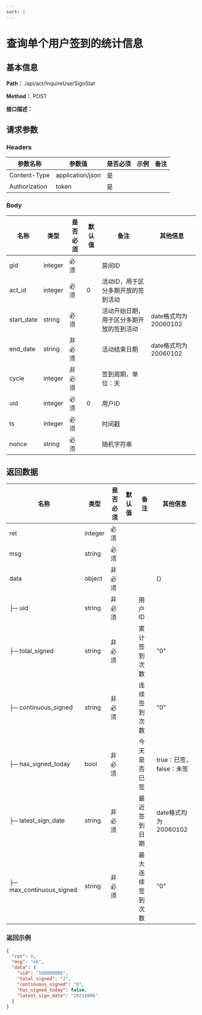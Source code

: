 ```yaml
---
sort: 2
---
```


# 查询单个用户签到的统计信息

## 基本信息

**Path：** /api/act/InquireUserSignStat

**Method：** POST

**接口描述：**

## 请求参数

### Headers

| 参数名称          | 参数值              | 是否必须 | 示例 | 备注 |
|---------------|------------------|------|----|----|
| Content-Type  | application/json | 是    |    |    |
| Authorization | token            | 是    |    |    |

### Body

| 名称         | 类型      | 是否必须 | 默认值 | 备注                   | 其他信息             |
|------------|---------|------|-----|----------------------|------------------|
| gid        | integer | 必须   |     | 房间ID                 |                  |
| act_id     | integer | 必须   | 0   | 活动ID，用于区分多期开放的签到活动   |                  |
| start_date | string  | 必须   |     | 活动开始日期，用于区分多期开放的签到活动 | date格式均为20060102 |
| end_date   | string  | 非必须  |     | 活动结束日期               | date格式均为20060102 |
| cycle      | integer | 非必须  |     | 签到周期，单位：天            |                  |
| uid        | integer | 必须   | 0   | 用户ID                 |                  |
| ts         | integer | 必须   |     | 时间戳                  |                  |
| nonce      | string  | 必须   |     | 随机字符串                |                  |

## 返回数据

| 名称                   | 类型      | 是否必须 | 默认值 | 备注     | 其他信息             |
|----------------------|---------|------|-----|--------|------------------|
| ret                  | integer | 必须   |     |        |                  |
| msg                  | string  | 必须   |     |        |                  |
| data                 | object  | 非必须  |     |        | {}               |
| ├─ uid               | string | 非必须  |     | 用户ID   |                  |
| ├─ total_signed      | string | 非必须  |     | 累计签到次数 |  "0"                |
| ├─ continuous_signed | string | 非必须  |     | 连续签到次数 |   "0"               |
| ├─ has_signed_today  | bool    | 非必须  |     | 今天是否已签 | true：已签，false：未签 |
| ├─ latest_sign_date  | string  | 非必须  |     | 最近签到日期 | date格式均为20060102 |
| ├─ max_continuous_signed  | string  | 非必须  |     | 最大连续签到次数 | "0"    |

### 返回示例
```json
{
  "ret": 0,
  "msg": "ok",
  "data": {
    "uid": "100000086",
    "total_signed": "2",
    "continuous_signed": "0",
    "has_signed_today": false,
    "latest_sign_date": "20211006"
  }
}
```